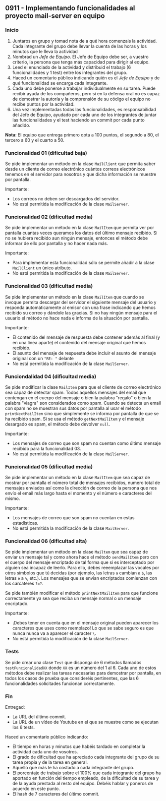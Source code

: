 ## 0911 - Implementando funcionalidades al proyecto mail-server en equipo


### Inicio

1. Juntaros en grupo y tomad nota de a qué hora comenzais la actividad. Cada integrante del grupo debe llevar la cuenta de las horas y los minutos que le lleva la actividad
2. Nombrad un _Jefe de Equipo_. El Jefe de Equipo debe ser, a vuestro criterio, la persona que tenga más capacidad para dirigir al equipo.
3. Leed el enunciado de la actividad y distribuid el trabajo (6 funcionalidades y 1 test) entre los integrantes del grupo.
4. Haced un comentario público indicando quién es el _Jefe de Equipo_ y de qué funcionalidad se encarga cada integrante.
4. Cada uno debe ponerse a trabajar individualmente en su tarea. Puede recibir ayuda de los compañeros, pero si en la defensa oral no es capaz de demostrar la autoría y la comprensión de su código el equipo no recibe puntos por la actividad.
5. Una vez implementadas todas las funcionalidades, es responsabilidad del Jefe de Equipo, ayudado por cada uno de los integrantes de juntar las funcionalidades y el test haciendo un commit por cada punto añadido.

__Nota__: El equipo que entrega primero opta a 100 puntos, el segundo a 80, el tercero a 60 y el cuarto a 50.


### Funcionalidad 01 (dificultad baja)

Se pide implementar un método en la clase `MailClient` que permita saber desde un cliente de correo electrónico cuántos correos electrónicos tenemos en el servidor para nosotros y que dicha información se muestre por pantalla. 

Importante: 

* Los correos no deben ser descargados del servidor. 
* No está permitida la modificación de la clase `MailServer`.


### Funcionalidad 02 (dificultad media)

Se pide implementar un método en la clase `MailItem` que permita ver por pantalla cuantas veces queramos los datos del último mensaje recibido. Si no se hubiera recibido aun ningún mensaje, entonces el método debe informar de ello por pantalla y no hacer nada más.

Importante: 
    
* Para implementar esta funcionalidad sólo se permite añadir a la clase `MailClient` un único atributo.
* No está permitida la modificación de la clase `MailServer`.

 
### Funcionalidad 03 (dificultad media)

Se pide implementar un método en la clase `MailItem` que cuando se invoque permita descargar del servidor el siguiente mensaje del usuario y responda automáticamente al emisor con una frase indicando que hemos recibido su correo y dándole las gracias. Si no hay ningún mensaje para el usuario el método no hace nada e informa de la situación por pantalla.

Importante: 

* El contenido del mensaje de respuesta debe contener además al final (y en una línea aparte) el contenido del mensaje original que hemos recibido.
* El asunto del mensaje de respuesta debe incluir el asunto del mensaje original con un `"RE: "` delante
* No está permitida la modificación de la clase `MailServer`.
 
 
### Funciondalidad 04 (dificultad media)
 
Se pide modificar la clase `MailItem` para que el cliente de correo electrónico sea capaz de detectar spam. Todos aquellos mensajes del email que contengan en el cuerpo del mensaje o bien la palabra "regalo" o bien la palabra "viagra" son considerados como spam. Cuando se detecta un email con spam no se muestran sus datos por pantalla al usar el método `printNextMailItem` sino que simplemente se informa por pantalla de que se ha recibido spam. Si se usa el método `getNextMailItem` y el mensaje desargado es spam, el método debe devolver `null`.
 
Importante: 
    
* Los mensajes de correo que son spam no cuentan como último mensaje recibido para la funcionalidad 03.
* No está permitida la modificación de la clase `MailServer`.
    
 
 
### Funcionalidad 05 (dificultad media)
 
Se pide implementar un método en la clase `MailItem` que sea capaz de mostrar por pantalla el número total de mensajes recibidos, numero total de mensajes enviados así como la dirección de correo de la persona que nos envío el email más largo hasta el momento y el número e caracteres del mismo.
 
Importante: 
    
* Los mensajes de correo que son spam no cuentan en estas estadísticas.
* No está permitida la modificación de la clase `MailServer`. 



### Funcionalidad 06 (dificultad alta)

Se pide implementar un método en la clase `Mailtem` que sea capaz de enviar un mensaje tal y como ahora hace el método `sendMailItem` pero con el cuerpo del mensaje encriptado de tal forma que si es interceptado por alguien sea incapaz de leerlo. Para ello, debes reeemplazar las vocales por otros símbolos que tú decidas (por ejemplo, las letras `a` cambian a `$`, las letras `e` a `%`, etc.). Los mensajes que se envían encriptados comienzan con los carcateres `?=?`. 

Se pide también modificar el método `printNextMailItem` para que funcione correctamente ya sea que reciba un mensaje normal o un mensaje encriptado.

Importante: 
    
* ¡Debes tener en cuenta que en el mensaje original pueden aparecer los caracteres que uses como reemplazo! Lo que se sabe seguro es que nunca nunca va a aparecer el caracter `\`.
* No está permitida la modificación de la clase `MailServer`. 


### Tests 

Se pide crear una clase `Test` que disponga de 6 métodos llamados `testFuncionalidadXX` donde `XX` es un número del 1 al 6. Cada uno de estos métodos debe realizar las tareas necesarias para demostrar por pantalla, en todos los casos de prueba que consideréis pertinentes, que las 6 funcionalidades solicitades funcionan correctamente.


### Fin

Entregad:

* La URL del último commit.
* La URL de un vídeo de Youtube en el que se muestre como se ejecutan los 6 tests.

Haced un comentario público indicando:

* El tiempo en horas y minutos que habéis tardado en completar la actividad cada uno de vosotros.
* El grado de dificultad que ha apreciado cada integrante del grupo de su tarea propia y de la tarea en general.
* Aquello que más le ha costado a cada integrante del grupo.
* El porcentaje de trabajo sobre el 100% que cada integrante del grupo ha aportado en función del tiempo empleado, de la dificultad de su tarea y de la ayuda prestada al resto del equipo. Debéis hablar y poneros de acuerdo en este punto.
* El hash de 7 caracteres del último commit.
 
 
 
 
 
 
 
 


